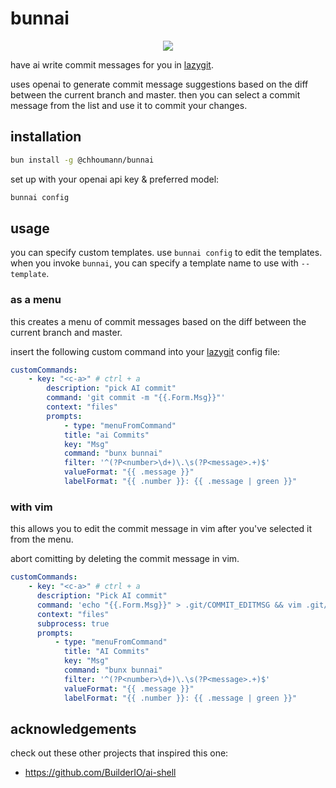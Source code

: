 # bunnai

<p align="center">
  <img src="https://github.com/chhoumann/bunnai/assets/29108628/1ec69e68-7d5e-4a4d-b4d6-56e202e1c54c">
</p>

have ai write commit messages for you in [lazygit](https://github.com/jesseduffield/lazygit).

uses openai to generate commit message suggestions based on the diff between the current branch and master.
then you can select a commit message from the list and use it to commit your changes.

## installation

```sh
bun install -g @chhoumann/bunnai
```

set up with your openai api key & preferred model:

```sh
bunnai config
```

## usage

you can specify custom templates. use `bunnai config` to edit the templates.
when you invoke `bunnai`, you can specify a template name to use with `--template`.

### as a menu

this creates a menu of commit messages based on the diff between the current branch and master.

insert the following custom command into your [lazygit](https://github.com/jesseduffield/lazygit) config file:

```yaml
customCommands:
    - key: "<c-a>" # ctrl + a
        description: "pick AI commit"
        command: 'git commit -m "{{.Form.Msg}}"'
        context: "files"
        prompts:
            - type: "menuFromCommand"
            title: "ai Commits"
            key: "Msg"
            command: "bunx bunnai"
            filter: '^(?P<number>\d+)\.\s(?P<message>.+)$'
            valueFormat: "{{ .message }}"
            labelFormat: "{{ .number }}: {{ .message | green }}"
```

### with vim

this allows you to edit the commit message in vim after you've selected it from the menu.

abort comitting by deleting the commit message in vim.

```yaml
customCommands:
    - key: "<c-a>" # ctrl + a
      description: "Pick AI commit"
      command: 'echo "{{.Form.Msg}}" > .git/COMMIT_EDITMSG && vim .git/COMMIT_EDITMSG && [ -s .git/COMMIT_EDITMSG ] && git commit -F .git/COMMIT_EDITMSG || echo "Commit message is empty, commit aborted."'
      context: "files"
      subprocess: true
      prompts:
          - type: "menuFromCommand"
            title: "AI Commits"
            key: "Msg"
            command: "bunx bunnai"
            filter: '^(?P<number>\d+)\.\s(?P<message>.+)$'
            valueFormat: "{{ .message }}"
            labelFormat: "{{ .number }}: {{ .message | green }}"
```

## acknowledgements

check out these other projects that inspired this one:

-   https://github.com/BuilderIO/ai-shell
